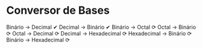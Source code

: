# Conversor de Bases
Binário → Decimal ✔
Decimal → Binário ✔
Binário → Octal ⟳
Octal → Binário ⟳
Octal → Decimal ⟳
Decimal → Hexadecimal ⟳
Hexadecimal → Binário ⟳
Binário → Hexadecimal ⟳
